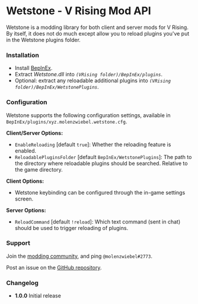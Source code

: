 # Wetstone - V Rising Mod API

Wetstone is a modding library for both client and server mods for V Rising. By itself, it does not do much except allow you to reload plugins you've put in the Wetstone plugins folder.

### Installation

- Install [BepInEx](https://v-rising.thunderstore.io/package/BepInEx/BepInExPack_V_Rising/).
- Extract _Wetstone.dll_ into _`(VRising folder)/BepInEx/plugins`_.
- Optional: extract any reloadable additional plugins into _`(VRising folder)/BepInEx/WetstonePlugins`_.

### Configuration

Wetstone supports the following configuration settings, available in `BepInEx/plugins/xyz.molenzwiebel.wetstone.cfg`.

**Client/Server Options:**
- `EnableReloading` [default `true`]: Whether the reloading feature is enabled.
- `ReloadablePluginsFolder` [default `BepInEx/WetstonePlugins`]: The path to the directory where reloadable plugins should be searched. Relative to the game directory.

**Client Options:**
- Wetstone keybinding can be configured through the in-game settings screen.

**Server Options:**
- `ReloadCommand` [default `!reload`]: Which text command (sent in chat) should be used to trigger reloading of plugins.

### Support

Join the [modding community](https://discord.gg/CWzkHvekg3), and ping `@molenzwiebel#2773`.

Post an issue on the [GitHub repository](https://github.com/molenzwiebel/Wetstone). 

### Changelog

- **1.0.0** Initial release